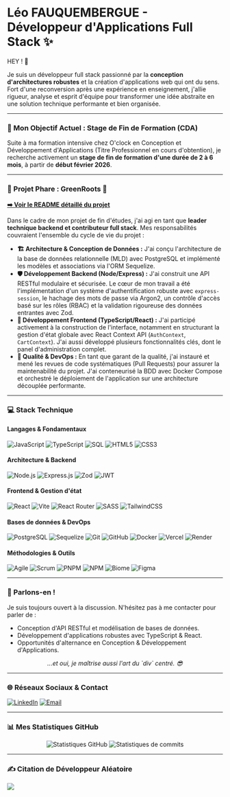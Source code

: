 # Léo FAUQUEMBERGUE - Développeur d'Applications Full Stack ✨

HEY ! 👾

Je suis un développeur full stack passionné par la **conception d'architectures robustes** et la création d'applications web qui ont du sens. Fort d'une reconversion après une expérience en enseignement, j'allie rigueur, analyse et esprit d'équipe pour transformer une idée abstraite en une solution technique performante et bien organisée.

---

### 🎯 Mon Objectif Actuel : Stage de Fin de Formation (CDA)
Suite à ma formation intensive chez O'clock en Conception et Développement d'Applications (Titre Professionnel en cours d'obtention), je recherche activement un **stage de fin de formation d'une durée de 2 à 6 mois**, à partir de **début février 2026**.

---

### 📌 Projet Phare : GreenRoots 🌳
**[➡️ Voir le README détaillé du projet](https://github.com/Leo-Fauquembergue/GreenRoots)**

Dans le cadre de mon projet de fin d'études, j'ai agi en tant que **leader technique backend et contributeur full stack**. Mes responsabilités couvraient l'ensemble du cycle de vie du projet :
- **🏗️ Architecture & Conception de Données :**
J'ai conçu l'architecture de la base de données relationnelle (MLD) avec PostgreSQL et implémenté les modèles et associations via l'ORM Sequelize.
- **🛡️ Développement Backend (Node/Express) :**
J'ai construit une API RESTful modulaire et sécurisée. Le cœur de mon travail a été l'implémentation d'un système d'authentification robuste avec `express-session`, le hachage des mots de passe via Argon2, un contrôle d'accès basé sur les rôles (RBAC) et la validation rigoureuse des données entrantes avec Zod.
- **🎨 Développement Frontend (TypeScript/React) :**
J'ai participé activement à la construction de l'interface, notamment en structurant la gestion d'état globale avec React Context API (`AuthContext`, `CartContext`). J'ai aussi développé plusieurs fonctionnalités clés, dont le panel d'administration complet.
- **🚀 Qualité & DevOps :**
En tant que garant de la qualité, j'ai instauré et mené les revues de code systématiques (Pull Requests) pour assurer la maintenabilité du projet. J'ai conteneurisé la BDD avec Docker Compose et orchestré le déploiement de l'application sur une architecture découplée performante.

---

### 💻 Stack Technique
#### Langages & Fondamentaux
![JavaScript](https://img.shields.io/badge/javascript-%23323330.svg?style=for-the-badge&logo=javascript&logoColor=%23F7DF1E)
![TypeScript](https://img.shields.io/badge/typescript-%23007ACC.svg?style=for-the-badge&logo=typescript&logoColor=white)
![SQL](https://img.shields.io/badge/SQL-4479A1?style=for-the-badge&logo=databricks&logoColor=white)
![HTML5](https://img.shields.io/badge/html5-%23E34F26.svg?style=for-the-badge&logo=html5&logoColor=white)
![CSS3](https://img.shields.io/badge/CSS3-1572B6?style=for-the-badge&logo=css&logoColor=white)

#### Architecture & Backend
![Node.js](https://img.shields.io/badge/node.js-6DA55F?style=for-the-badge&logo=node.js&logoColor=white)
![Express.js](https://img.shields.io/badge/express.js-%23404d59.svg?style=for-the-badge&logo=express&logoColor=%2361DAFB)
![Zod](https://img.shields.io/badge/zod-3068b7?style=for-the-badge&logo=zod&logoColor=white)
![JWT](https://img.shields.io/badge/JWT-000000?style=for-the-badge&logo=JSON%20web%20tokens&logoColor=white)

#### Frontend & Gestion d'état
![React](https://img.shields.io/badge/react-%2320232a.svg?style=for-the-badge&logo=react&logoColor=%2361DAFB)
![Vite](https://img.shields.io/badge/vite-%23646CFF.svg?style=for-the-badge&logo=vite&logoColor=white)
![React Router](https://img.shields.io/badge/React_Router-CA4245?style=for-the-badge&logo=react-router&logoColor=white)
![SASS](https://img.shields.io/badge/SASS-hotpink.svg?style=for-the-badge&logo=SASS&logoColor=white)
![TailwindCSS](https://img.shields.io/badge/tailwindcss-%2338B2AC.svg?style=for-the-badge&logo=tailwind-css&logoColor=white)

#### Bases de données & DevOps
![PostgreSQL](https://img.shields.io/badge/postgresql-%23316192.svg?style=for-the-badge&logo=postgresql&logoColor=white)
![Sequelize](https://img.shields.io/badge/Sequelize-52B0E7?style=for-the-badge&logo=Sequelize&logoColor=white)
![Git](https://img.shields.io/badge/git-%23F05033.svg?style=for-the-badge&logo=git&logoColor=white)
![GitHub](https://img.shields.io/badge/github-%23121011.svg?style=for-the-badge&logo=github&logoColor=white)
![Docker](https://img.shields.io/badge/docker-%230db7ed.svg?style=for-the-badge&logo=docker&logoColor=white)
![Vercel](https://img.shields.io/badge/vercel-%23000000.svg?style=for-the-badge&logo=vercel&logoColor=white)
![Render](https://img.shields.io/badge/Render-%2346E3B7.svg?style=for-the-badge&logo=render&logoColor=white)

#### Méthodologies & Outils
![Agile](https://img.shields.io/badge/Agile-FF6B35?style=for-the-badge&logo=atlassian&logoColor=white)
![Scrum](https://img.shields.io/badge/Scrum-009639?style=for-the-badge&logo=jira&logoColor=white)
![PNPM](https://img.shields.io/badge/pnpm-%234a4a4a.svg?style=for-the-badge&logo=pnpm&logoColor=f69220)
![NPM](https://img.shields.io/badge/NPM-%23CB3837.svg?style=for-the-badge&logo=npm&logoColor=white)
![Biome](https://img.shields.io/badge/biome-60A5FA?style=for-the-badge&logo=biome&logoColor=white)
![Figma](https://img.shields.io/badge/figma-%23F24E1E.svg?style=for-the-badge&logo=figma&logoColor=white)

---

### 💬 Parlons-en !
Je suis toujours ouvert à la discussion. N'hésitez pas à me contacter pour parler de :
- Conception d'API RESTful et modélisation de bases de données.
- Développement d'applications robustes avec TypeScript & React.
- Opportunités d'alternance en Conception & Développement d'Applications.

<div align="center">
  <i>...et oui, je maîtrise aussi l'art du `div` centré. 😎</i>
</div>

---

### 🌐 Réseaux Sociaux & Contact
[![LinkedIn](https://img.shields.io/badge/LinkedIn-%230077B5.svg?style=for-the-badge&logo=linkedin&logoColor=white)](https://linkedin.com/in/léo-fauquembergue-1d3h7) 
[![Email](https://img.shields.io/badge/Email-D14836?style=for-the-badge&logo=gmail&logoColor=white)](mailto:leo.faul1708@gmail.com) 

---

### 📊 Mes Statistiques GitHub
<p align="center">
  <img src="https://github-readme-stats.vercel.app/api?username=Leo-Fauquembergue&theme=vision-friendly-dark&hide_border=true&include_all_commits=true&count_private=true" alt="Statistiques GitHub" />
  <img src="https://nirzak-streak-stats.vercel.app/?user=Leo-Fauquembergue&theme=vision-friendly-dark&hide_border=true" alt="Statistiques de commits" />
</p>

---

### ✍️ Citation de Développeur Aléatoire
![](https://quotes-github-readme.vercel.app/api?type=horizontal&theme=dark)
